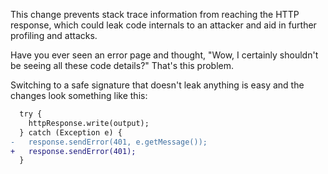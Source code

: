 This change prevents stack trace information from reaching the HTTP response, which could leak code internals to an attacker and aid in further profiling and attacks.

Have you ever seen an error page and thought, "Wow, I certainly shouldn't be seeing all these code details?" That's this problem.

Switching to a safe signature that doesn't leak anything is easy and the changes look something like this:

```diff
  try {
    httpResponse.write(output);
  } catch (Exception e) {
-   response.sendError(401, e.getMessage());
+   response.sendError(401);
  }
```
